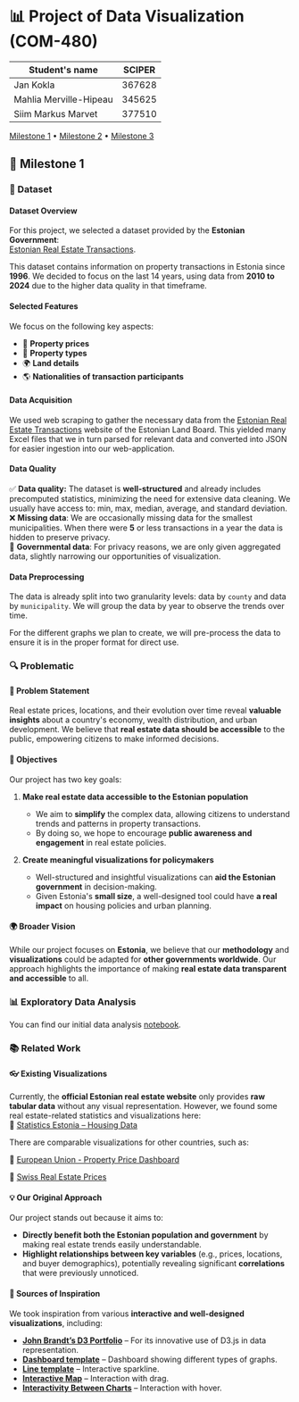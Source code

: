 # 📊 Project of Data Visualization (COM-480)

| Student's name             | SCIPER |
| -------------------------- | ------ |
| Jan Kokla                  | 367628 |
| Mahlia Merville-Hipeau     | 345625 |
| Siim Markus Marvet         | 377510 |

[Milestone 1](#-milestone-1) • [Milestone 2](#milestone-2) • [Milestone 3](#milestone-3)

## 📝 Milestone 1

### 📂 Dataset

#### Dataset Overview  
For this project, we selected a dataset provided by the **Estonian Government**:  
[Estonian Real Estate Transactions](https://www.maaamet.ee/kinnisvara/htraru/FilterUI.aspx).  

This dataset contains information on property transactions in Estonia since **1996**. We decided to focus on the last 14 years, 
using data from **2010 to 2024** due to the higher data quality in that timeframe. 

#### Selected Features  
We focus on the following key aspects:  
- 🏡 **Property prices**  
- 🏢 **Property types**  
- 🌍 **Land details**  
- 🌎 **Nationalities of transaction participants**  

#### Data Acquisition
We used web scraping to gather the necessary data from the [Estonian Real Estate Transactions](https://www.maaamet.ee/kinnisvara/htraru/FilterUI.aspx) website of the 
Estonian Land Board. This yielded many Excel files that we in turn parsed for relevant data and converted into JSON for 
easier ingestion into our web-application.

#### Data Quality

✅ **Data quality:** The dataset is **well-structured** and already includes precomputed statistics, minimizing the need for extensive data cleaning. We usually have access to: min, max, median, average, and standard deviation.  
❌ **Missing data**: We are occasionally missing data for the smallest municipalities. When there were **5** or less transactions in a year the data is hidden to preserve privacy.  
🚫 **Governmental data**: For privacy reasons, we are only given aggregated data, slightly narrowing our opportunities of visualization.

#### Data Preprocessing  
The data is already split into two granularity levels: data by `county` and data by `municipality`. We will group the data by year to observe the trends over time.  

For the different graphs we plan to create, we will pre-process the data to ensure it is in the proper format for direct use.

### 🔍 Problematic

#### 📌 Problem Statement  

Real estate prices, locations, and their evolution over time reveal **valuable insights** about a country's economy, wealth distribution, and urban development. We believe that **real estate data should be accessible** to the public, empowering citizens to make informed decisions.  

#### 🎯 Objectives  
Our project has two key goals:  

1. **Make real estate data accessible to the Estonian population**  
   - We aim to **simplify** the complex data, allowing citizens to understand trends and patterns in property transactions.  
   - By doing so, we hope to encourage **public awareness and engagement** in real estate policies.  

2. **Create meaningful visualizations for policymakers**  
   - Well-structured and insightful visualizations can **aid the Estonian government** in decision-making.  
   - Given Estonia's **small size**, a well-designed tool could have **a real impact** on housing policies and urban planning.  

#### 🌍 Broader Vision  
While our project focuses on **Estonia**, we believe that our **methodology** and **visualizations** could be adapted for **other governments worldwide**. Our approach highlights the importance of making **real estate data transparent and accessible** to all.  

### 📊 Exploratory Data Analysis

You can find our initial data analysis [notebook](notebooks/initial_data_analysis.ipynb).

### 📚 Related Work

#### 👓 Existing Visualizations  
Currently, the **official Estonian real estate website** only provides **raw tabular data** without any visual representation. However, we found some real estate-related statistics and visualizations here:  
🔗 [Statistics Estonia – Housing Data](https://stat.ee/en/find-statistics/statistics-theme/economy/housing)

There are comparable visualizations for other countries, such as:

🔗 [European Union - Property Price Dashboard](https://ec.europa.eu/eurostat/cache/dashboard/prices/)

🔗 [Swiss Real Estate Prices](https://realadvisor.ch/en/property-prices/1352-agiez)


#### 💡 Our Original Approach  
Our project stands out because it aims to:  
- **Directly benefit both the Estonian population and government** by making real estate trends easily understandable.  
- **Highlight relationships between key variables** (e.g., prices, locations, and buyer demographics), potentially revealing significant **correlations** that were previously unnoticed.  

#### 🎨 Sources of Inspiration  
We took inspiration from various **interactive and well-designed visualizations**, including:  
- **[John Brandt’s D3 Portfolio](https://johnbrandt.org/portfolio/d3/)** – For its innovative use of D3.js in data representation.  
- **[Dashboard template](https://dribbble.com/shots/25124941-Locust-Dashboard-Earn-a-Stake-in-AI)** – Dashboard showing different types of graphs.  
- **[Line template](https://tympanus.net/codrops/2022/03/29/building-an-interactive-sparkline-graph-with-d3/)** – Interactive sparkline.
- **[Interactive Map](https://luissevillano.net/historical-evolution-of-the-unemployment-rate-in-spain/map/)** – Interaction with drag.
- **[Interactivity Between Charts](https://luissevillano.net/historical-evolution-of-the-unemployment-rate-in-spain/graphs/)** – Interaction with hover.
